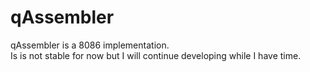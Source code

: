 # qAssembler

qAssembler is a 8086 implementation. \
Is is not stable for now but I will continue developing while I have time.
